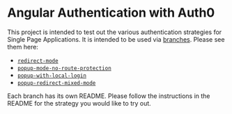 # Angular Authentication with Auth0

This project is intended to test out the various authentication strategies for Single Page Applications. It is intended to be used via [branches](https://github.com/kmaida/angular-authentication/branches). Please see them here:

* [`redirect-mode`](https://github.com/kmaida/angular-authentication/tree/redirect-mode)
* [`popup-mode-no-route-protection`](https://github.com/kmaida/angular-authentication/tree/popup-mode-no-route-protection)
* [`popup-with-local-login`](https://github.com/kmaida/angular-authentication/tree/popup-with-local-login)
* [`popup-redirect-mixed-mode`](https://github.com/kmaida/angular-authentication/tree/popup-redirect-mixed-mode)

Each branch has its own README. Please follow the instructions in the README for the strategy you would like to try out.
